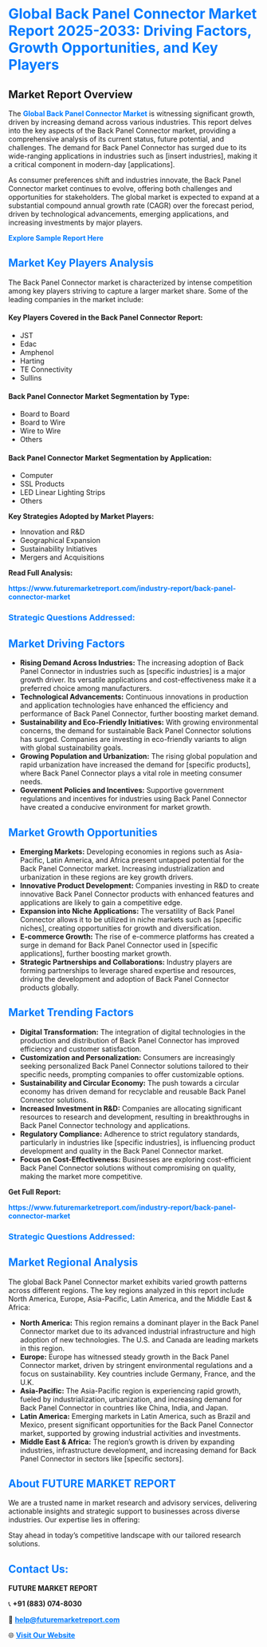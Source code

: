 <h1 style="color: #007BFF;">Global Back Panel Connector Market Report 2025-2033: Driving Factors, Growth Opportunities, and Key Players</h1>

<section id="overview">
<h2>Market Report Overview</h2>
<p>The <a href="https://www.futuremarketreport.com/industry-report/back-panel-connector-market" style="color: #007BFF; text-decoration: none;"><strong>Global Back Panel Connector Market</strong></a> is witnessing significant growth, driven by increasing demand across various industries. This report delves into the key aspects of the Back Panel Connector market, providing a comprehensive analysis of its current status, future potential, and challenges. The demand for Back Panel Connector has surged due to its wide-ranging applications in industries such as [insert industries], making it a critical component in modern-day [applications].</p>
<p>As consumer preferences shift and industries innovate, the Back Panel Connector market continues to evolve, offering both challenges and opportunities for stakeholders. The global market is expected to expand at a substantial compound annual growth rate (CAGR) over the forecast period, driven by technological advancements, emerging applications, and increasing investments by major players.</p>
</section>

<section id="overview">
<p><a href="https://www.futuremarketreport.com/request-sample/reportId=75687" style="color: #007BFF; text-decoration: none;"><strong>Explore Sample Report Here</strong></a></p>
</section>

<section id="key-players">
<h2 style="color: #007BFF;">Market Key Players Analysis</h2>
<p>The Back Panel Connector market is characterized by intense competition among key players striving to capture a larger market share. Some of the leading companies in the market include:</p>
<h4>Key Players Covered in the Back Panel Connector Report:</h4>
<ul><li>JST</li><li>Edac</li><li>Amphenol</li><li>Harting</li><li>TE Connectivity</li><li>Sullins</li></ul>
<h4>Back Panel Connector Market Segmentation by Type:</h4>
<ul><li>Board to Board</li><li>Board to Wire</li><li>Wire to Wire</li><li>Others</li></ul>

<h4>Back Panel Connector Market Segmentation by Application:</h4>
<ul><li>Computer</li><li>SSL Products</li><li>LED Linear Lighting Strips</li><li>Others</li></ul>
<p><strong>Key Strategies Adopted by Market Players:</strong></p>
<ul>
<li>Innovation and R&D</li>
<li>Geographical Expansion</li>
<li>Sustainability Initiatives</li>
<li>Mergers and Acquisitions</li>
</ul>
</section>

<section>
<p><strong>Read Full Analysis: </strong></p><a href="https://www.futuremarketreport.com/industry-report/back-panel-connector-market" style="color: #007BFF; text-decoration: none;"><strong>https://www.futuremarketreport.com/industry-report/back-panel-connector-market</strong></a>
<h3 style="color: #007BFF;">Strategic Questions Addressed:</h3>
</section>

<section id="driving-factors">
<h2 style="color: #007BFF;">Market Driving Factors</h2>
<ul>
<li><strong>Rising Demand Across Industries:</strong> The increasing adoption of Back Panel Connector in industries such as [specific industries] is a major growth driver. Its versatile applications and cost-effectiveness make it a preferred choice among manufacturers.</li>
<li><strong>Technological Advancements:</strong> Continuous innovations in production and application technologies have enhanced the efficiency and performance of Back Panel Connector, further boosting market demand.</li>
<li><strong>Sustainability and Eco-Friendly Initiatives:</strong> With growing environmental concerns, the demand for sustainable Back Panel Connector solutions has surged. Companies are investing in eco-friendly variants to align with global sustainability goals.</li>
<li><strong>Growing Population and Urbanization:</strong> The rising global population and rapid urbanization have increased the demand for [specific products], where Back Panel Connector plays a vital role in meeting consumer needs.</li>
<li><strong>Government Policies and Incentives:</strong> Supportive government regulations and incentives for industries using Back Panel Connector have created a conducive environment for market growth.</li>
</ul>
</section>

<section id="growth-opportunities">
<h2 style="color: #007BFF;">Market Growth Opportunities</h2>
<ul>
<li><strong>Emerging Markets:</strong> Developing economies in regions such as Asia-Pacific, Latin America, and Africa present untapped potential for the Back Panel Connector market. Increasing industrialization and urbanization in these regions are key growth drivers.</li>
<li><strong>Innovative Product Development:</strong> Companies investing in R&D to create innovative Back Panel Connector products with enhanced features and applications are likely to gain a competitive edge.</li>
<li><strong>Expansion into Niche Applications:</strong> The versatility of Back Panel Connector allows it to be utilized in niche markets such as [specific niches], creating opportunities for growth and diversification.</li>
<li><strong>E-commerce Growth:</strong> The rise of e-commerce platforms has created a surge in demand for Back Panel Connector used in [specific applications], further boosting market growth.</li>
<li><strong>Strategic Partnerships and Collaborations:</strong> Industry players are forming partnerships to leverage shared expertise and resources, driving the development and adoption of Back Panel Connector products globally.</li>
</ul>
</section>

<section id="trending-factors">
<h2 style="color: #007BFF;">Market Trending Factors</h2>
<ul>
<li><strong>Digital Transformation:</strong> The integration of digital technologies in the production and distribution of Back Panel Connector has improved efficiency and customer satisfaction.</li>
<li><strong>Customization and Personalization:</strong> Consumers are increasingly seeking personalized Back Panel Connector solutions tailored to their specific needs, prompting companies to offer customizable options.</li>
<li><strong>Sustainability and Circular Economy:</strong> The push towards a circular economy has driven demand for recyclable and reusable Back Panel Connector solutions.</li>
<li><strong>Increased Investment in R&D:</strong> Companies are allocating significant resources to research and development, resulting in breakthroughs in Back Panel Connector technology and applications.</li>
<li><strong>Regulatory Compliance:</strong> Adherence to strict regulatory standards, particularly in industries like [specific industries], is influencing product development and quality in the Back Panel Connector market.</li>
<li><strong>Focus on Cost-Effectiveness:</strong> Businesses are exploring cost-efficient Back Panel Connector solutions without compromising on quality, making the market more competitive.</li>
</ul>
</section>

<section>
<p><strong>Get Full Report: </strong></p><a href="https://www.futuremarketreport.com/industry-report/back-panel-connector-market" style="color: #007BFF; text-decoration: none;"><strong>https://www.futuremarketreport.com/industry-report/back-panel-connector-market</strong></a>
<h3 style="color: #007BFF;">Strategic Questions Addressed:</h3>
</section>


<section id="regional-analysis">
<h2 style="color: #007BFF;">Market Regional Analysis</h2>
<p>The global Back Panel Connector market exhibits varied growth patterns across different regions. The key regions analyzed in this report include North America, Europe, Asia-Pacific, Latin America, and the Middle East & Africa:</p>
<ul>
<li><strong>North America:</strong> This region remains a dominant player in the Back Panel Connector market due to its advanced industrial infrastructure and high adoption of new technologies. The U.S. and Canada are leading markets in this region.</li>
<li><strong>Europe:</strong> Europe has witnessed steady growth in the Back Panel Connector market, driven by stringent environmental regulations and a focus on sustainability. Key countries include Germany, France, and the U.K.</li>
<li><strong>Asia-Pacific:</strong> The Asia-Pacific region is experiencing rapid growth, fueled by industrialization, urbanization, and increasing demand for Back Panel Connector in countries like China, India, and Japan.</li>
<li><strong>Latin America:</strong> Emerging markets in Latin America, such as Brazil and Mexico, present significant opportunities for the Back Panel Connector market, supported by growing industrial activities and investments.</li>
<li><strong>Middle East & Africa:</strong> The region’s growth is driven by expanding industries, infrastructure development, and increasing demand for Back Panel Connector in sectors like [specific sectors].</li>
</ul>
</section>

<footer>
<h2 style="color: #007BFF;">About FUTURE MARKET REPORT</h2>
<p>We are a trusted name in market research and advisory services, delivering actionable insights and strategic support to businesses across diverse industries. Our expertise lies in offering:</p>

<p>Stay ahead in today’s competitive landscape with our tailored research solutions.</p>

<h2 style="color: #007BFF;">Contact Us:</h2>
<p><strong>FUTURE MARKET REPORT</strong></p>
<p>📞 <strong>+91 (883) 074-8030</strong></p>
<p>📧 <strong><a href="mailto:help@futuremarketreport.com" style="color: #007BFF;">help@futuremarketreport.com</a></strong></p>
<p>🌐 <strong><a href="https://www.futuremarketreport.com/" style="color: #007BFF;">Visit Our Website</a></strong></p>
</footer>
